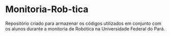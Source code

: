 # Monitoria-Rob-tica
Repositório criado para armazenar os códigos utilizados em conjunto com os alunos durante a monitoria de Robótica na Universidade Federal do Pará.
